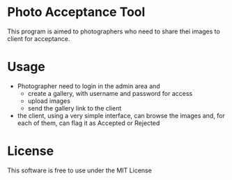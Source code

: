 # Photo Acceptance Tool

This program is aimed to photographers who need to share thei images to client for acceptance.

# Usage

- Photographer need to login in the admin area and 
  - create a gallery, with username and password for access
  - upload images
  - send the gallery link to the client
- the client, using a very simple interface, can browse the images and, for each of them, can flag it as Accepted or Rejected

# License

This software is free to use under the MIT License